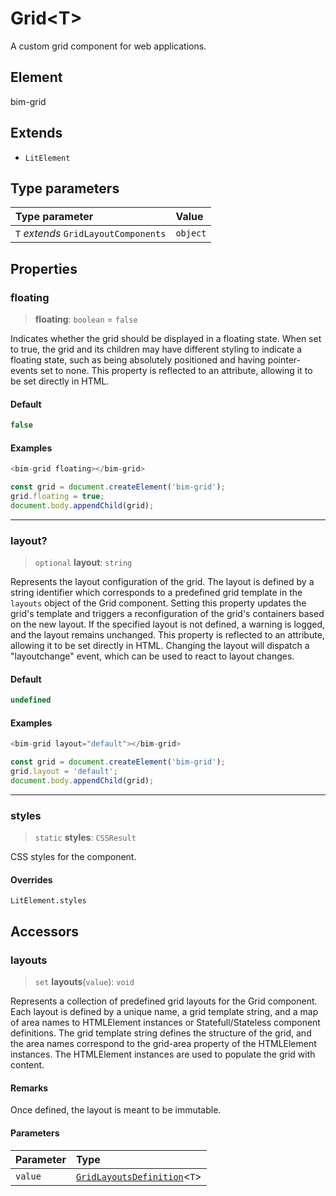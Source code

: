 # Grid\<T\>

A custom grid component for web applications.

## Element

bim-grid

## Extends

- `LitElement`

## Type parameters

| Type parameter | Value |
| :------ | :------ |
| `T` *extends* `GridLayoutComponents` | `object` |

## Properties

### floating

> **floating**: `boolean` = `false`

Indicates whether the grid should be displayed in a floating state. When set to true, the grid and its children may have different styling to indicate a floating state, such as being absolutely positioned and having pointer-events set to none. This property is reflected to an attribute, allowing it to be set directly in HTML.

#### Default

```ts
false
```

#### Examples

```ts
<bim-grid floating></bim-grid>
```

```ts
const grid = document.createElement('bim-grid');
grid.floating = true;
document.body.appendChild(grid);
```

***

### layout?

> `optional` **layout**: `string`

Represents the layout configuration of the grid. The layout is defined by a string identifier which corresponds to a predefined grid template in the `layouts` object of the Grid component. Setting this property updates the grid's template and triggers a reconfiguration of the grid's containers based on the new layout. If the specified layout is not defined, a warning is logged, and the layout remains unchanged. This property is reflected to an attribute, allowing it to be set directly in HTML. Changing the layout will dispatch a "layoutchange" event, which can be used to react to layout changes.

#### Default

```ts
undefined
```

#### Examples

```ts
<bim-grid layout="default"></bim-grid>
```

```ts
const grid = document.createElement('bim-grid');
grid.layout = 'default';
document.body.appendChild(grid);
```

***

### styles

> `static` **styles**: `CSSResult`

CSS styles for the component.

#### Overrides

`LitElement.styles`

## Accessors

### layouts

> `set` **layouts**(`value`): `void`

Represents a collection of predefined grid layouts for the Grid component.
Each layout is defined by a unique name, a grid template string, and a map of area names to HTMLElement instances or
Statefull/Stateless component definitions.
The grid template string defines the structure of the grid, and the area names correspond to the grid-area property of the HTMLElement instances.
The HTMLElement instances are used to populate the grid with content.

#### Remarks

Once defined, the layout is meant to be immutable.

#### Parameters

| Parameter | Type |
| :------ | :------ |
| `value` | [`GridLayoutsDefinition`](../type-aliases/GridLayoutsDefinition.md)\<`T`\> |
